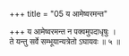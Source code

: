 +++
title = "05 य आमेष्वरमन्त"

+++
य आमेष्वरमन्त न पक्वमुपदाधृषुः ।  
ते यन्तु सर्वे सम्भूयान्यत्रेतो ऽघायवः ॥ ५ ॥